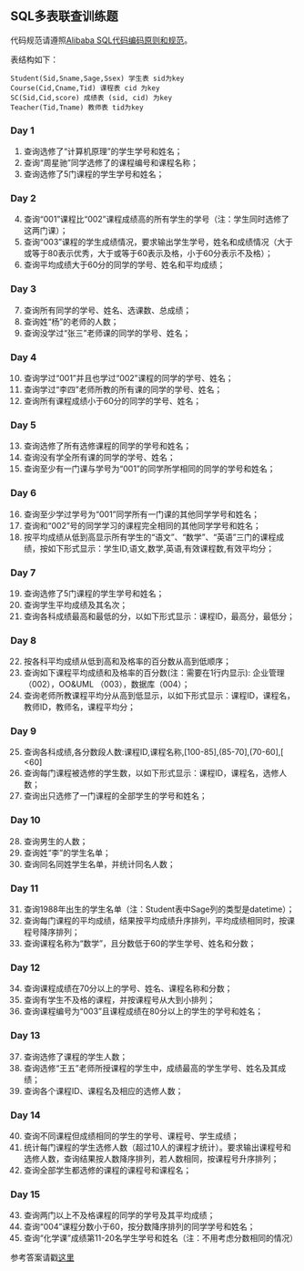 ## SQL多表联查训练题

代码规范请遵照[Alibaba SQL代码编码原则和规范](https://www.alibabacloud.com/help/zh/doc-detail/137491.htm)。


表结构如下：
```
Student(Sid,Sname,Sage,Ssex) 学生表 sid为key  
Course(Cid,Cname,Tid) 课程表 cid 为key  
SC(Sid,Cid,score) 成绩表 (sid, cid) 为key  
Teacher(Tid,Tname) 教师表 tid为key  
```

### Day 1

1. 查询选修了“计算机原理”的学生学号和姓名；
2. 查询“周星驰”同学选修了的课程编号和课程名称；  
3. 查询选修了5门课程的学生学号和姓名；  

### Day 2

4. 查询“001”课程比“002”课程成绩高的所有学生的学号（注：学生同时选修了这两门课）；
5. 查询“003”课程的学生成绩情况，要求输出学生学号，姓名和成绩情况（大于或等于80表示优秀，大于或等于60表示及格，小于60分表示不及格）；
6. 查询平均成绩大于60分的同学的学号、姓名和平均成绩；

### Day 3

7. 查询所有同学的学号、姓名、选课数、总成绩；
8. 查询姓“杨”的老师的人数；
9. 查询没学过“张三”老师课的同学的学号、姓名；

### Day 4

10. 查询学过“001”并且也学过“002”课程的同学的学号、姓名；
11. 查询学过“李四”老师所教的所有课的同学的学号、姓名；
12. 查询所有课程成绩小于60分的同学的学号、姓名；

### Day 5

13. 查询选修了所有选修课程的同学的学号和姓名；
14. 查询没有学全所有课的同学的学号、姓名；
15. 查询至少有一门课与学号为“001”的同学所学相同的同学的学号和姓名；

### Day 6

16. 查询至少学过学号为“001”同学所有一门课的其他同学学号和姓名；
17. 查询和“002”号的同学学习的课程完全相同的其他同学学号和姓名；
18. 按平均成绩从低到高显示所有学生的“语文”、“数学”、“英语”三门的课程成绩，按如下形式显示：学生ID,语文,数学,英语,有效课程数,有效平均分；

### Day 7

19. 查询选修了5门课程的学生学号和姓名；
20. 查询学生平均成绩及其名次；
21. 查询各科成绩最高和最低的分，以如下形式显示：课程ID，最高分，最低分；

### Day 8

22. 按各科平均成绩从低到高和及格率的百分数从高到低顺序；
23. 查询如下课程平均成绩和及格率的百分数(注：需要在1行内显示): 企业管理（002），OO&UML （003），数据库（004）；
24. 查询老师所教课程平均分从高到低显示，以如下形式显示：课程ID，课程名，教师ID，教师名，课程平均分；

### Day 9

25. 查询各科成绩,各分数段人数:课程ID,课程名称,[100-85],(85-70],(70-60],[ <60]
26. 查询每门课程被选修的学生数，以如下形式显示：课程ID，课程名，选修人数；
27. 查询出只选修了一门课程的全部学生的学号和姓名；

### Day 10

28. 查询男生的人数；
29. 查询姓“李”的学生名单；
30. 查询同名同姓学生名单，并统计同名人数；

### Day 11

31. 查询1988年出生的学生名单（注：Student表中Sage列的类型是datetime）；
32. 查询每门课程的平均成绩，结果按平均成绩升序排列，平均成绩相同时，按课程号降序排列；
33. 查询课程名称为“数学”，且分数低于60的学生学号、姓名和分数；

### Day 12

34. 查询课程成绩在70分以上的学号、姓名、课程名称和分数；
35. 查询有学生不及格的课程，并按课程号从大到小排列；
36. 查询课程编号为“003”且课程成绩在80分以上的学生的学号和姓名；

### Day 13

37. 查询选修了课程的学生人数；
38. 查询选修“王五”老师所授课程的学生中，成绩最高的学生学号、姓名及其成绩；
39. 查询各个课程ID、课程名及相应的选修人数；

### Day 14

40. 查询不同课程但成绩相同的学生的学号、课程号、学生成绩；
41. 统计每门课程的学生选修人数（超过10人的课程才统计）。要求输出课程号和选修人数，查询结果按人数降序排列，若人数相同，按课程号升序排列；
42. 查询全部学生都选修的课程的课程号和课程名；

### Day 15

43. 查询两门以上不及格课程的同学的学号及其平均成绩；
44. 查询“004”课程分数小于60，按分数降序排列的同学学号和姓名；
45. 查询“化学课”成绩第11-20名学生学号和姓名（注：不用考虑分数相同的情况）

参考答案请戳[这里](./answers.md)